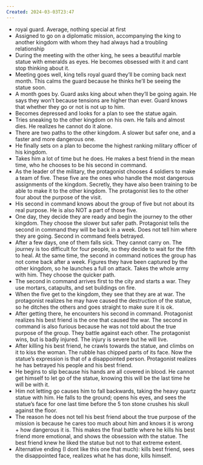 ```yaml
---
Created: 2024-03-03T23:47
---
```

- royal guard. Average, nothing special at first
- Assigned to go on a diplomatic mission, accompanying the king to another kingdom with whom they had always had a troubling relationship
- During the meeting with the other king, he sees a beautiful marble statue with emeralds as eyes. He becomes obsessed with it and cant stop thinking about it.
- Meeting goes well, king tells royal guard they’ll be coming back next month. This calms the guard because he thinks he’ll be seeing the statue soon.
- A month goes by. Guard asks king about when they’ll be going again. He says they won’t because tensions are higher than ever. Guard knows that whether they go or not is not up to him.
- Becomes depressed and looks for a plan to see the statue again.
- Tries sneaking to the other kingdom on his own. He fails and almost dies. He realizes he cannot do it alone.
- There are two paths to the other kingdom. A slower but safer one, and a faster and more dangerous one.
- He finally sets on a plan to become the highest ranking military officer of his kingdom.
- Takes him a lot of time but he does. He makes a best friend in the mean time, who he chooses to be his second in command.
- As the leader of the military, the protagonist chooses 4 soldiers to make a team of five. These five are the ones who handle the most dangerous assignments of the kingdom. Secretly, they have also been training to be able to make it to the other kingdom. The protagonist lies to the other four about the purpose of the visit.
- His second in command knows about the group of five but not about its real purpose. He is also NOT a part of those five.
- One day, they decide they are ready and begin the journey to the other kingdom. They choose the slower but safer path. Protagonist tells the second in command they will be back in a week. Does not tell him where they are going. Second in command feels betrayed.
- After a few days, one of them falls sick. They cannot carry on. The journey is too difficult for four people, so they decide to wait for the fifth to heal. At the same time, the second in command notices the group has not come back after a week. Figures they have been captured by the other kingdom, so he launches a full on attack. Takes the whole army with him. They choose the quicker path.
- The second in command arrives first to the city and starts a war. They use mortars, catapults, and set buildings on fire.
- When the five get to the kingdom, they see that they are at war. The protagonist realizes he may have caused the destruction of the statue, so he ditches the others and goes straight to make sure it is ok.
- After getting there, he encounters his second in command. Protagonist realizes his best friend is the one that caused the war. The second in command is also furious because he was not told about the true purpose of the group. They battle against each other. The protagonist wins, but is badly injured. The injury is severe but he will live.
- After killing his best friend, he crawls towards the statue, and climbs on it to kiss the woman. The rubble has chipped parts of its face. Now the statue’s expression is that of a disappointed person. Protagonist realizes he has betrayed his people and his best friend.
- He begins to slip because his hands are all covered in blood. He cannot get himself to let go of the statue, knowing this will be the last time he will be with it.
- Him not letting go causes him to fall backwards, taking the heavy quartz statue with him. He falls to the ground; opens his eyes, and sees the statue’s face for one last time before the 5 ton stone crushes his skull against the floor.
- The reason he does not tell his best friend about the true purpose of the mission is because he cares too much about him and knows it is wrong + how dangerous it is. This makes the final battle where he kills his best friend more emotional, and shows the obsession with the statue. The best friend knew he liked the statue but not to that extreme extent.
- Alternative ending (I dont like this one that much): kills best friend, sees the disappointed face, realizes what he has done, kills himself.
